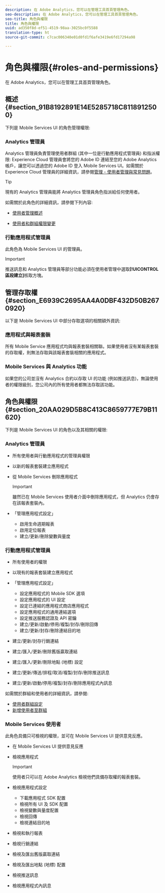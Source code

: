 ```yaml
---
description: 在 Adobe Analytics，您可以在管理工具首頁管理角色。
seo-description: 在 Adobe Analytics，您可以在管理工具首頁管理角色。
seo-title: 角色與權限
title: 角色與權限
uuid: ad350f8d-ef51-4519-98aa-3025bc0f5588
translation-type: ht
source-git-commit: c7cac006340e01d0fd1f6afe3419e6fd17294a98

---
```



# 角色與權限{#roles-and-permissions}

在 Adobe Analytics，您可以在管理工具首頁管理角色。

## 概述 {#section_91B8192891E14E5285718C8118912500}

下列是 Mobile Services UI 的角色管理權限:

### Analytics 管理員

Analytics 管理員負責管理使用者群組 (其中一位是行動應用程式管理員) 和指派權限: Experience Cloud 管理員會將您的 Adobe ID 連結至您的 Adobe Analytics 帳戶，讓您可以透過您的 Adobe ID 登入 Mobile Services UI。如需關於 Experience Cloud 管理員的詳細資訊，請參閱[管理 - 使用者管理與常見問題](https://docs.adobe.com/content/help/zh-Hant/core-services/interface/manage-users-and-products/admin-getting-started.html)。

>[!TIP]
>
>現有的 Analytics 管理員能將 Analytics 管理員角色指派給任何使用者。

如需關於此角色的詳細資訊，請參閱下列內容:

* [使用者管理概述](https://docs.adobe.com/content/help/zh-Hant/analytics/admin/user-product-management/user-management/users.html)

* [使用者和群組權限變更](https://docs.adobe.com/content/help/zh-Hant/analytics/admin/user-product-management/user-management/permissions-changes.html)

### 行動應用程式管理員

此角色為 Mobile Services UI 的管理員。

>[!IMPORTANT]
>
>推送訊息和 Analytics 管理員等部分功能必須在使用者管理中選取&#x200B;**[!UICONTROL 區段建立]**&#x200B;核取方塊。

## 管理存取權 {#section_E6939C2695AA4A0DBF432D50B2670920}

以下是 Mobile Services UI 中部分存取選項的相關額外資訊:

### 應用程式與報表套裝

所有 Mobile Service 應用程式均與報表套裝相關聯。如果使用者沒有某報表套裝的存取權，則無法存取與該報表套裝相關的應用程式。

### Mobile Services 與 Analytics 功能

如果您的公司並沒有 Analytics 合約以存取 UI 的功能 (例如推送訊息)，無論使用者的權限級別，您公司內的所有使用者都無法存取該功能。

## 角色與權限 {#section_20AA029D5B8C413C8659777E79B11620}

下列是 Mobile Services UI 的角色以及其相關的權限:

### Analytics 管理員

* 所有使用者與行動應用程式的管理員權限
* 以新的報表套裝建立應用程式
* 從 Mobile Services 刪除應用程式

   >[!IMPORTANT]
   >
   >雖然已在 Mobile Services 使用者介面中刪除應用程式，但 Analytics 仍會存在該報表套裝內。

* 「管理應用程式設定」

   * 啟用生命週期報表
   * 啟用定位報表
   * 建立/更新/刪除變數與量度

### 行動應用程式管理員

* 所有使用者的權限
* 以現有的報表套裝建立應用程式
* 「管理應用程式設定」

   * 設定應用程式的 Mobile SDK 選項
   * 設定應用程式的 UI 設定
   * 設定已連結的應用程式商店應用程式
   * 設定應用程式的通用連結選項
   * 設定推送服務認證及 API 密鑰
   * 建立/更新/啟動/停用/複製/封存/刪除回傳
   * 建立/更新/封存/刪除連結目的地

* 建立/更新/封存行銷連結
* 建立/匯入/更新/刪除舊版贏取連結
* 建立/匯入/更新/刪除地點 (地標) 設定
* 建立/更新/傳送/排程/取消/複製/封存/刪除推送訊息
* 建立/更新/啟動/停用/複製/封存/刪除應用程式內訊息

如需關於群組和使用者的詳細資訊，請參閱:

* [使用者群組設定](https://docs.adobe.com/content/help/zh-Hant/analytics/admin/user-product-management/user-groups/groups.html)
* [新增使用者至群組](https://docs.adobe.com/content/help/zh-Hant/analytics/admin/user-product-management/user-management/t-add-user-to-group.html)

### Mobile Services 使用者

此角色具備只可檢視的權限，並可在 Mobile Services UI 提供意見反應。

* 在 Mobile Services UI 提供意見反應
* 檢視應用程式

   >[!IMPORTANT]
   >
   >使用者只可以在 Adobe Analytics 檢視他們具備存取權的報表套裝。

* 檢視應用程式設定

   * 下載應用程式 SDK 配置
   * 檢視所有 UI 及 SDK 配置
   * 檢視變數與量度配置
   * 檢視回傳
   * 檢視連結目的地

* 檢視和執行報表
* 檢視行銷連結
* 檢視及匯出舊版贏取連結
* 檢視及匯出地點 (地標) 配置
* 檢視推送訊息
* 檢視應用程式內訊息
